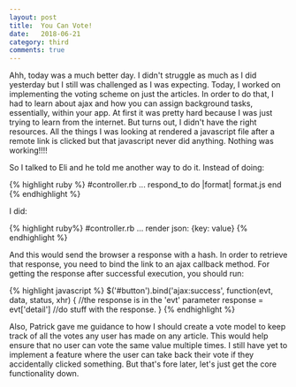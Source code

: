 ```yaml
---
layout: post
title:  You Can Vote!
date:   2018-06-21
category: third
comments: true
---
```


Ahh, today was a much better day. I didn't struggle as much as I did yesterday but I still was challenged as I was expecting. 
Today, I worked on implementing the voting scheme on just the articles. In order to do that, I had to learn about ajax and how you can assign
background tasks, essentially, within your app. At first it was pretty hard because I was just trying to learn from the internet. But turns out, I didn't have the right resources. All the things I was looking at rendered a javascript file after a remote link is clicked but that javascript never did anything. 
Nothing was working!!!!

So I talked to Eli and he told me another way to do it. Instead of doing:

{% highlight ruby %}
#controller.rb
...
respond_to do |format|
  format.js 
end
{% endhighlight %}

I did:

{% highlight ruby%}
#controller.rb
...
render json: {key: value}
{% endhighlight %}

And this would send the browser a response with a hash. In order to retrieve that response, you need to bind the link to an ajax callback method. For getting the response after successful execution, you should run:

{% highlight javascript %}
$('#button').bind('ajax:success', function(evt, data, status, xhr) {
    //the response is in the 'evt' parameter
    response = evt['detail']
    //do stuff with the response. 
}
{% endhighlight %}

Also, Patrick gave me guidance to how I should create a vote model to keep track of all the votes any user has made on any article. This would help ensure that no user can vote the same value multiple times. I still have yet to implement a feature where the user can take back their vote if they accidentally clicked something. But that's fore later, let's just get the core functionality down. 